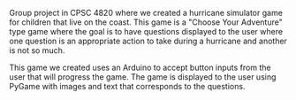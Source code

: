 Group project in CPSC 4820 where we created a hurricane simulator game for children that live on the coast. This game is a "Choose Your Adventure" type game where the goal is to have questions displayed to the user where one question is an appropriate action to take during a hurricane and another is not so much.

This game we created uses an Arduino to accept button inputs from the user that will progress the game. The game is displayed to the user using PyGame with images and text that corresponds to the questions. 
